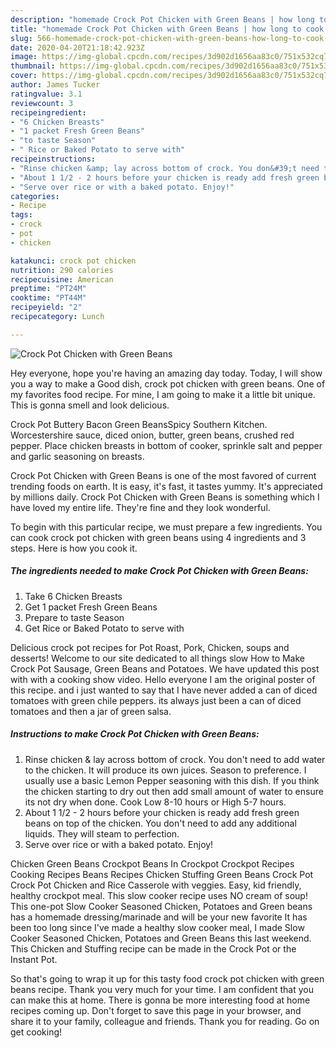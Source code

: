 ```yaml
---
description: "homemade Crock Pot Chicken with Green Beans | how long to cook Crock Pot Chicken with Green Beans"
title: "homemade Crock Pot Chicken with Green Beans | how long to cook Crock Pot Chicken with Green Beans"
slug: 566-homemade-crock-pot-chicken-with-green-beans-how-long-to-cook-crock-pot-chicken-with-green-beans
date: 2020-04-20T21:18:42.923Z
image: https://img-global.cpcdn.com/recipes/3d902d1656aa83c0/751x532cq70/crock-pot-chicken-with-green-beans-recipe-main-photo.jpg
thumbnail: https://img-global.cpcdn.com/recipes/3d902d1656aa83c0/751x532cq70/crock-pot-chicken-with-green-beans-recipe-main-photo.jpg
cover: https://img-global.cpcdn.com/recipes/3d902d1656aa83c0/751x532cq70/crock-pot-chicken-with-green-beans-recipe-main-photo.jpg
author: James Tucker
ratingvalue: 3.1
reviewcount: 3
recipeingredient:
- "6 Chicken Breasts"
- "1 packet Fresh Green Beans"
- "to taste Season"
- " Rice or Baked Potato to serve with"
recipeinstructions:
- "Rinse chicken &amp; lay across bottom of crock. You don&#39;t need to add water to the chicken. It will produce its own juices. Season to preference. I usually use a basic Lemon Pepper seasoning with this dish. If you think the chicken starting to dry out then add small amount of water to ensure its not dry when done. Cook Low 8-10 hours or High 5-7 hours."
- "About 1 1/2 - 2 hours before your chicken is ready add fresh green beans on top of the chicken. You don&#39;t need to add any additional liquids. They will steam to perfection."
- "Serve over rice or with a baked potato. Enjoy!"
categories:
- Recipe
tags:
- crock
- pot
- chicken

katakunci: crock pot chicken 
nutrition: 290 calories
recipecuisine: American
preptime: "PT24M"
cooktime: "PT44M"
recipeyield: "2"
recipecategory: Lunch

---
```



![Crock Pot Chicken with Green Beans](https://img-global.cpcdn.com/recipes/3d902d1656aa83c0/751x532cq70/crock-pot-chicken-with-green-beans-recipe-main-photo.jpg)

Hey everyone, hope you're having an amazing day today. Today, I will show you a way to make a Good dish, crock pot chicken with green beans. One of my favorites food recipe. For mine, I am going to make it a little bit unique. This is gonna smell and look delicious.

Crock Pot Buttery Bacon Green BeansSpicy Southern Kitchen. Worcestershire sauce, diced onion, butter, green beans, crushed red pepper. Place chicken breasts in bottom of cooker, sprinkle salt and pepper and garlic seasoning on breasts.

Crock Pot Chicken with Green Beans is one of the most favored of current trending foods on earth. It is easy, it's fast, it tastes yummy. It's appreciated by millions daily. Crock Pot Chicken with Green Beans is something which I have loved my entire life. They're fine and they look wonderful.


To begin with this particular recipe, we must prepare a few ingredients. You can cook crock pot chicken with green beans using 4 ingredients and 3 steps. Here is how you cook it.

<!--inarticleads1-->

##### The ingredients needed to make Crock Pot Chicken with Green Beans:

1. Take 6 Chicken Breasts
1. Get 1 packet Fresh Green Beans
1. Prepare to taste Season
1. Get  Rice or Baked Potato to serve with


Delicious crock pot recipes for Pot Roast, Pork, Chicken, soups and desserts! Welcome to our site dedicated to all things slow How to Make Crock Pot Sausage, Green Beans and Potatoes. We have updated this post with with a cooking show video. Hello everyone I am the original poster of this recipe. and i just wanted to say that I have never added a can of diced tomatoes with green chile peppers. its always just been a can of diced tomatoes and then a jar of green salsa. 

<!--inarticleads2-->

##### Instructions to make Crock Pot Chicken with Green Beans:

1. Rinse chicken &amp; lay across bottom of crock. You don&#39;t need to add water to the chicken. It will produce its own juices. Season to preference. I usually use a basic Lemon Pepper seasoning with this dish. If you think the chicken starting to dry out then add small amount of water to ensure its not dry when done. Cook Low 8-10 hours or High 5-7 hours.
1. About 1 1/2 - 2 hours before your chicken is ready add fresh green beans on top of the chicken. You don&#39;t need to add any additional liquids. They will steam to perfection.
1. Serve over rice or with a baked potato. Enjoy!


Chicken Green Beans Crockpot Beans In Crockpot Crockpot Recipes Cooking Recipes Beans Recipes Chicken Stuffing Green Beans Crock Pot Crock Pot Chicken and Rice Casserole with veggies. Easy, kid friendly, healthy crockpot meal. This slow cooker recipe uses NO cream of soup! This one-pot Slow Cooker Seasoned Chicken, Potatoes and Green beans has a homemade dressing/marinade and will be your new favorite It has been too long since I&#39;ve made a healthy slow cooker meal, I made Slow Cooker Seasoned Chicken, Potatoes and Green Beans this last weekend. This Chicken and Stuffing recipe can be made in the Crock Pot or the Instant Pot. 

So that's going to wrap it up for this tasty food crock pot chicken with green beans recipe. Thank you very much for your time. I am confident that you can make this at home. There is gonna be more interesting food at home recipes coming up. Don't forget to save this page in your browser, and share it to your family, colleague and friends. Thank you for reading. Go on get cooking!
